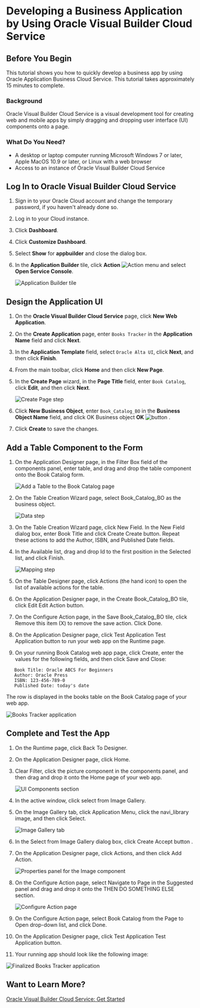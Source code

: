 <!--
Full version available at: http://emoranchel.github.io/JavaTutorials/obelabs/abcs_obe_lab/
-->

# Developing a Business Application by Using Oracle Visual Builder Cloud Service #

## Before You Begin ##

This tutorial shows you how to quickly develop a business app by using Oracle Application Business Cloud Service. This tutorial takes approximately 15 minutes to complete.

### Background ###

Oracle Visual Builder Cloud Service is a visual development tool for creating web and mobile apps by simply dragging and dropping user interface (UI) components onto a page.

### What Do You Need? ###

- A desktop or laptop computer running Microsoft Windows 7 or later, Apple MacOS 10.9 or later, or Linux with a web browser
- Access to an instance of Oracle Visual Builder Cloud Service

## Log In to Oracle Visual Builder Cloud Service ##

1. Sign in to your Oracle Cloud account and change the temporary password, if you haven't already done so.
2. Log in to your Cloud instance.
3. Click **Dashboard**.
4. Click **Customize Dashboard**.
5. Select **Show** for **appbuilder** and close the dialog box.
6. In the **Application Builder** tile, click **Action** ![Action menu](img/hamburger.png)  and select **Open Service Console**.

   ![Application Builder tile](img/abcs-00.png)

## Design the Application UI ##

1. On the **Oracle Visual Builder Cloud Service** page, click **New Web Application**.
2. On the **Create Application** page, enter `Books Tracker` in the **Application Name** field and click **Next**.
3. In the **Application Template** field, select `Oracle Alta UI`, click **Next**, and then click **Finish**.
4. From the main toolbar, click **Home** and then click **New Page**.
5. In the **Create Page** wizard, in the **Page Title** field, enter `Book Catalog`, click **Edit**, and then click **Next**.

   ![Create Page step](img/abcs-05.png)

6. Click **New Business Object**, enter `Book_Catalog_BO` in the **Business Object Name** field, and click OK  Business object **OK** ![button](img/func_checkmark_16_ena.png) .
7. Click **Create** to save the changes.

## Add a Table Component to the Form ##

1. On the Application Designer page, in the Filter Box field of the components panel, enter table, and drag and drop the table component onto the Book Catalog form.

   ![Add a Table to the Book Catalog page](img/abcs-07.png)

2. On the Table Creation Wizard page, select Book_Catalog_BO as the business object.

   ![Data step](img/abcs-08.png)

3. On the Table Creation Wizard page, click New Field. In the New Field dialog box, enter Book Title and click Create Create button. Repeat these actions to add the Author, ISBN, and Published Date fields.
4. In the Available list, drag and drop Id to the first position in the Selected list, and click Finish.

   ![Mapping step](img/abcs-09.png)

5. On the Table Designer page, click Actions (the hand icon) to open the list of available actions for the table.
6. On the Application Designer page, in the Create Book_Catalog_BO tile, click Edit Edit Action button.
7. On the Configure Action page, in the Save Book_Catalog_BO tile, click Remove this item (X) to remove the save action. Click Done.
8. On the Application Designer page, click Test Application Test Application button to run your web app on the Runtime page.
9. On your running Book Catalog web app page, click Create, enter the values for the following fields, and then click Save and Close:
```
   Book Title: Oracle ABCS For Beginners
   Author: Oracle Press
   ISBN: 123-456-789-0
   Published Date: today's date
```
   The row is displayed in the books table on the Book Catalog page of your web app.

   ![Books Tracker application](img/abcs-12.png)

## Complete and Test the App ##

1. On the Runtime page, click Back To Designer.
2. On the Application Designer page, click Home.
3. Clear Filter, click the picture component in the components panel, and then drag and drop it onto the Home page of your web app.

   ![UI Components section](img/abcs-15.png)

4. In the active window, click select from Image Gallery.
5. On the Image Gallery tab, click Application Menu, click the navi_library image, and then click Select.

   ![Image Gallery tab](img/abcs-17.png)

6. In the Select from Image Gallery dialog box, click Create Accept button .
7. On the Application Designer page, click Actions, and then click Add Action.

   ![Properties panel for the Image component](img/abcs-18.png)

8. On the Configure Action page, select Navigate to Page in the Suggested panel and drag and drop it onto the THEN DO SOMETHING ELSE section.

   ![Configure Action page](img/abcs-19.png)

9. On the Configure Action page, select Book Catalog from the Page to Open drop-down list, and click Done.
10. On the Application Designer page, click Test Application Test Application button.
11. Your running app should look like the following image:

   ![Finalized Books Tracker application](img/abcs-21.png)

## Want to Learn More? ##

[Oracle Visual Builder Cloud Service: Get Started](http://www.oracle.com/pls/topic/lookup?ctx=en/cloud/paas/app-builder-cloud&id=abcsgs)
